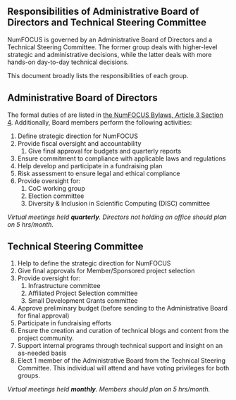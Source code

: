 ## Responsibilities of Administrative Board of Directors and Technical Steering Committee

NumFOCUS is governed by an Administrative Board of Directors and a Technical Steering Committee.
The former group deals with higher-level strategic and administrative decisions, while the latter deals with more hands-on day-to-day technical decisions.

This document broadly lists the responsibilities of each group.

## Administrative Board of Directors

The formal duties of are listed in [the NumFOCUS Bylaws, Article 3 Section 4][nf-bylaws].
Additionally, Board members perform the following activities:

1. Define strategic direction for NumFOCUS
2. Provide fiscal oversight and accountability
   1. Give final approval for budgets and quarterly reports
3. Ensure commitment to compliance with applicable laws and regulations
4. Help develop and participate in a fundraising plan
5. Risk assessment to ensure legal and ethical compliance
6. Provide oversight for:
   1. CoC working group
   2. Election committee
   3. Diversity & Inclusion in Scientific Computing (DISC) committee

_Virtual meetings held **quarterly**. Directors not holding an office should plan on 5 hrs/month._

## Technical Steering Committee

1. Help to define the strategic direction for NumFOCUS
2. Give final approvals for Member/Sponsored project selection
3. Provide oversight for:
   1. Infrastructure committee
   2. Affiliated Project Selection committee
   3. Small Development Grants committee
4. Approve preliminary budget (before sending to the Administrative Board for final approval)
5. Participate in fundraising efforts
6. Ensure the creation and curation of technical blogs and content from the project community.
7. Support internal programs through technical support and insight on an as-needed basis
8. Elect 1 member of the Administrative Board from the Technical Steering Committee.
   This individual will attend and have voting privileges for both groups.

_Virtual meetings held **monthly**. Members should plan on 5 hrs/month._

<!-- External links -->

[nf-bylaws]: https://numfocus.org/wp-content/uploads/2020/04/NumFOCUS-Bylaws-Approved-16-May-2019.pdf
